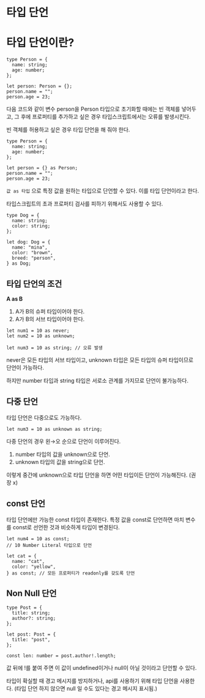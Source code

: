 # 타입 단언

# 타입 단언이란?

```tsx
type Person = {
  name: string;
  age: number;
};

let person: Person = {};
person.name = "";
person.age = 23;
```

다음 코드와 같이 변수 person을 Person 타입으로 초기화할 때에는 빈 객체를 넣어두고, 그 후에 프로퍼티를 추가하고 싶은 경우 타입스크립트에서는 오류를 발생시킨다.

빈 객체를 허용하고 싶은 경우 타입 단언을 해 줘야 한다.

```tsx
type Person = {
  name: string;
  age: number;
};

let person = {} as Person;
person.name = "";
person.age = 23;
```

`값 as 타입` 으로 특정 값을 원하는 타입으로 단언할 수 있다. 이를 타입 단언이라고 한다.

타입스크립트의 초과 프로퍼티 검사를 피하기 위해서도 사용할 수 있다.

```tsx
type Dog = {
  name: string;
  color: string;
};

let dog: Dog = {
  name: "mina",
  color: "brown",
  breed: "person",
} as Dog;
```

## 타입 단언의 조건

**A as B**

1. A가 B의 슈퍼 타입이어야 한다.
2. A가 B의 서브 타입이어야 한다.

```tsx
let num1 = 10 as never;
let num2 = 10 as unknown;

let num3 = 10 as string; // 오류 발생
```

never은 모든 타입의 서브 타입이고, unknown 타입은 모든 타입의 슈퍼 타입이므로 단언이 가능하다.

하지만 number 타입과 string 타입은 서로소 관계를 가지므로 단언이 불가능하다.

## 다중 단언

타입 단언은 다중으로도 가능하다.

```tsx
let num3 = 10 as unknown as string;
```

다중 단언의 경우 왼→오 순으로 단언이 이루어진다.

1. number 타입의 값을 unknown으로 단언.
2. unknown 타입의 값을 string으로 단언.

이렇게 중간에 unknown으로 타입 단언을 하면 어떤 타입이든 단언이 가능해진다. (권장 x)

## const 단언

타입 단언에만 가능한 const 타입이 존재한다. 특정 값을 const로 단언하면 마치 변수를 const로 선언한 것과 비슷하게 타입이 변경된다.

```tsx
let num4 = 10 as const;
// 10 Number Literal 타입으로 단언

let cat = {
  name: "cat",
  color: "yellow",
} as const; // 모든 프로퍼티가 readonly를 갖도록 단언
```

## Non Null 단언

```tsx
type Post = {
  title: string;
  author?: string;
};

let post: Post = {
  title: "post",
};

const len: number = post.author!.length;
```

값 뒤에 !를 붙여 주면 이 값이 undefined이거나 null이 아닐 것이라고 단언할 수 있다.

타입이 확실할 때 경고 메시지를 방지하거나, api를 사용하기 위해 타입 단언을 사용한다. (타입 단언 하지 않으면 null 일 수도 있다는 경고 메시지 표시됨.)

